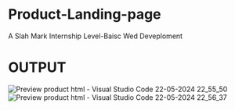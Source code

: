 # Product-Landing-page
A Slah Mark Internship Level-Baisc Wed Deveploment
# OUTPUT
![Preview product html - Visual Studio Code 22-05-2024 22_55_50](https://github.com/21AK1A0427/Product-Landing-page/assets/121687538/e6549244-f2af-4990-b328-e203c912eb9e)
![Preview product html - Visual Studio Code 22-05-2024 22_56_37](https://github.com/21AK1A0427/Product-Landing-page/assets/121687538/0a28d70f-8baf-4e94-8bbb-968783ea72f6)
